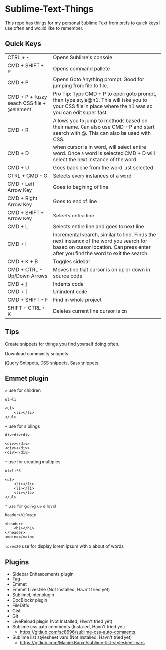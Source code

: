 Sublime-Text-Things
===================

This repo has things for my personal Sublime Text from prefs to quick keys I use often and would like to remember.

## Quick Keys

<table>
    <tr>
        <td>CTRL + ~</td>
        <td>Opens Sublime's console</td>
    </tr>
    <tr>
        <td>CMD + SHIFT + P</td>
        <td>Opens command pallete</td>
    </tr>
    <tr>
        <td>CMD + P</td>
        <td>Opens Goto Anything prompt. Good for jumping from file to file.</td>
    </tr>
    <tr>
        <td>CMD + P + fuzzy seach CSS file + @element</td>
        <td>Pro Tip: Type CMD + P to open goto prompt, then type style@h1. This will take you to your CSS file in place where the h1 was so you can edit super fast.</td>
    </tr>
    <tr>
        <td>CMD + R</td>
        <td>Allows you to jump to methods based on their name. Can also use CMD + P and start search with @. This can also be used with CSS.</td>
    </tr>
    <tr>
        <td>CMD + D</td>
        <td>when cursor is in word, will select entire word. Once a word is selected CMD + D will select the next instance of the word.</td>
    </tr>
    <tr>
        <td>CMD + U</td>
        <td>Goes back one from the word just selected</td>
    </tr>
    <tr>
        <td>CTRL + CMD + G</td>
        <td>Selects every instances of a word</td>
    </tr>      
    <tr>
        <td>CMD + Left Arrow Key</td>
        <td>Goes to begining of line</td>
    </tr>
    <tr>
        <td>CMD + Right Arrow Key</td>
        <td>Goes to end of line</td>
    </tr>
    <tr>
        <td>CMD + SHIFT + Arrow Key</td>
        <td>Selects entire line</td>
    </tr>
    <tr>
        <td>CMD + L</td>
        <td>Selects entire line and goes to next line</td>
    </tr>
    <tr>
        <td>CMD + I</td>
        <td>Incremental search, similar to find. Finds the next instance of the word you search for based on cursor location. Can press enter after you find the word to exit the search.</td>
    </tr>
    <tr>
        <td>CMD + K + B</td>
        <td>Toggles sidebar</td>
    </tr>
    <tr>
        <td>CMD + CTRL + Up/Down Arrows</td>
        <td>Moves line that cursor is on up or down in source code</td>
    </tr>
    <tr>
        <td>CMD + ]</td>
        <td>Indents code</td>
    </tr>
    <tr>
        <td>CMD + [</td>
        <td>Unindent code</td>
    </tr>
    <tr>
        <td>CMD + SHIFT + F</td>
        <td>Find in whole project</td>
    </tr>
    <tr>
        <td>SHIFT + CTRL + K</td>
        <td>Deletes current line cursor is on</td>
    </tr>
</table>

## Tips

Create snippets for things you find yourself doing often.

Download community snippets.

jQuery Snippets, CSS snippets, Sass snippets.


## Emmet plugin

`>`  use for children

`ul>li`
    
    <ul>
        <li></li>
    </ul>

`+`  use for siblings

`div+div+div`

    <div></div>
    <div></div>
    <div></div>

`*`  use for creating multiples

`ul>li*3`
    
    <ul>
        <li></li>
      	<li></li>
      	<li></li>
    </ul>

`^`  use for going up a level

`header>h1^main`

    <header>
	    <h1></h1>
    </header>
    <main></main>

`lorem20` use for display lorem ipsum with x about of words

## Plugins

* Sidebar Enhancements plugin
* Tag
* Emmet
* Emmet Livestyle (Not Installed, Havn't tried yet)
* SublimeLinter plugin
* DocBlockr plugin
* FileDiffs
* Gist
* Git
* LiveReload plugin (Not Installed, Havn't tried yet)
* Sublime css auto comments (Installed, Havn't tried yet)
  * https://github.com/sc8696/sublime-css-auto-comments
* Sublime list stylesheet vars (Not Installed, Havn't tried yet)
  * https://github.com/MaciekBaron/sublime-list-stylesheet-vars
